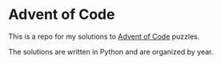 # Advent of Code

This is a repo for my solutions to [Advent of Code](https://adventofcode.com) puzzles. 

The solutions are written in Python and are organized by year.
